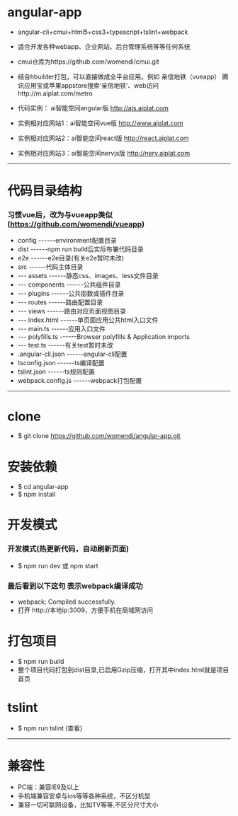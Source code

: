 # angular-app
 - angular-cli+cmui+html5+css3+typescript+tslint+webpack
 - 适合开发各种webapp、企业网站、后台管理系统等等任何系统
 - cmui仓库为https://github.com/womendi/cmui.git
 - 结合hbuilder打包，可以直接做成全平台应用。例如 亲信地铁（vueapp） 腾讯应用宝或苹果appstore搜索‘亲信地铁’、web访问http://m.aiplat.com/metro
 
 - 代码实例：      ai智能空间angular版 http://ajs.aiplat.com
 - 实例相对应网站1：ai智能空间vue版     http://www.aiplat.com 
 - 实例相对应网站2：ai智能空间react版   http://react.aiplat.com 
 - 实例相对应网站3：ai智能空间nervjs版  http://nerv.aiplat.com 

---

# 代码目录结构

### 习惯vue后，改为与vueapp类似(https://github.com/womendi/vueapp)
 - config          ------environment配置目录
 - dist            ------npm run build后实际布署代码目录
 - e2e             ------e2e目录(有关e2e暂时未改)
 - src             ------代码主体目录
 - --- assets      ------静态css、images、less文件目录
 - --- components  ------公共组件目录
 - --- plugins     ------公共函数或插件目录
 - --- routes      ------路由配置目录
 - --- views       ------路由对应页面视图目录
 - --- index.html  ------单页面应用公共html入口文件
 - --- main.ts     ------应用入口文件
 - --- polyfills.ts  ------Browser polyfills & Application imports
 - --- test.ts       ------有关test暂时未改
 - .angular-cli.json ------angular-cli配置
 - tsconfig.json     ------ts编译配置
 - tslint.json       ------ts规则配置
 - webpack.config.js ------webpack打包配置

---

# clone
 - $ git clone https://github.com/womendi/angular-app.git

# 安装依赖
 - $ cd angular-app
 - $ npm install

# 开发模式

### 开发模式(热更新代码，自动刷新页面)
 - $ npm run dev  或  npm start

### 最后看到以下这句 表示webpack编译成功
 - webpack: Compiled successfully.
 - 打开 http://本地ip:3009，方便手机在局域网访问

# 打包项目
 - $ npm run build
 - 整个项目代码打包到dist目录,已启用Gzip压缩，打开其中index.html就是项目 首页

# tslint 
 - $ npm run tslint  (查看)

---

# 兼容性
 - PC端：兼容IE9及以上
 - 手机端兼容安卓与ios等等各种系统，不区分机型
 - 兼容一切可联网设备，比如TV等等,不区分尺寸大小
